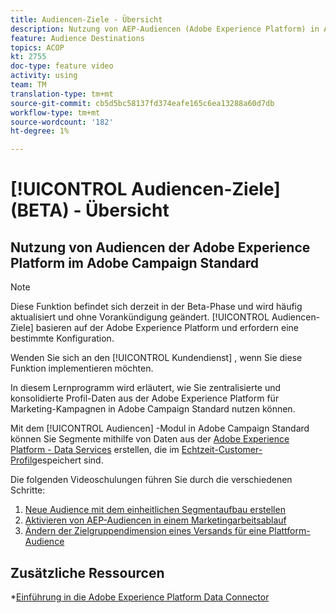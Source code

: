 ```yaml
---
title: Audiencen-Ziele - Übersicht
description: Nutzung von AEP-Audiencen (Adobe Experience Platform) in Adobe Campaign Standard (ACS)
feature: Audience Destinations
topics: ACOP
kt: 2755
doc-type: feature video
activity: using
team: TM
translation-type: tm+mt
source-git-commit: cb5d5bc58137fd374eafe165c6ea13288a60d7db
workflow-type: tm+mt
source-wordcount: '182'
ht-degree: 1%

---
```



# [!UICONTROL Audiencen-Ziele] (BETA) - Übersicht

## Nutzung von Audiencen der Adobe Experience Platform im Adobe Campaign Standard

>[!NOTE]
>
>Diese Funktion befindet sich derzeit in der Beta-Phase und wird häufig aktualisiert und ohne Vorankündigung geändert. [!UICONTROL Audiencen-Ziele] basieren auf der Adobe Experience Platform und erfordern eine bestimmte Konfiguration.
>
>Wenden Sie sich an den [!UICONTROL Kundendienst] , wenn Sie diese Funktion implementieren möchten.


In diesem Lernprogramm wird erläutert, wie Sie zentralisierte und konsolidierte Profil-Daten aus der Adobe Experience Platform für Marketing-Kampagnen in Adobe Campaign Standard nutzen können.

Mit dem [!UICONTROL Audiencen] -Modul in Adobe Campaign Standard können Sie Segmente mithilfe von Daten aus der [Adobe Experience Platform - Data Services](https://www.adobe.io/apis/experienceplatform/home/services.html) erstellen, die im [Echtzeit-Customer-Profil](https://docs.adobe.com/content/help/en/platform-learn/tutorials/profiles/understanding-the-real-time-customer-profile.html)gespeichert sind.

Die folgenden Videoschulungen führen Sie durch die verschiedenen Schritte:

1. [Neue Audience mit dem einheitlichen Segmentaufbau erstellen](/help/profiles-and-audiences/audience-destinations/creating-audiences-using-segment-builder.md)
2. [Aktivieren von AEP-Audiencen in einem Marketingarbeitsablauf](/help/profiles-and-audiences/audience-destinations/activating-aep-audiences.md)
3. [Ändern der Zielgruppendimension eines Versands für eine Plattform-Audience](/help/profiles-and-audiences/audience-destinations/changing-targeting-dimension.md)

## Zusätzliche Ressourcen

*[Einführung in die Adobe Experience Platform Data Connector](/help/administrating/adobe-experience-platform-data-connector/understanding-the-adobe-experience-platform-data-connector.md)

